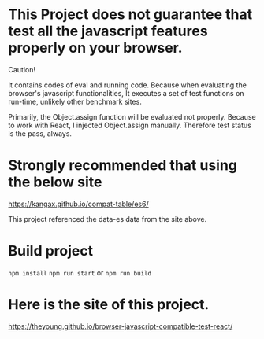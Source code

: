# This Project does not guarantee that test all the javascript features properly on your browser.
Caution!

It contains codes of eval and running code.
Because when evaluating the browser's javascript functionalities, 
It executes a set of test functions on run-time, unlikely other benchmark sites.

Primarily, the Object.assign function will be evaluated not properly. 
Because to work with React, I injected Object.assign manually.
Therefore test status is the pass, always.  

# Strongly recommended that using the below site

https://kangax.github.io/compat-table/es6/

This project referenced the data-es data from the site above.

# Build project
`npm install`
`npm run start`
or
`npm run build`

# Here is the site of this project.
https://theyoung.github.io/browser-javascript-compatible-test-react/